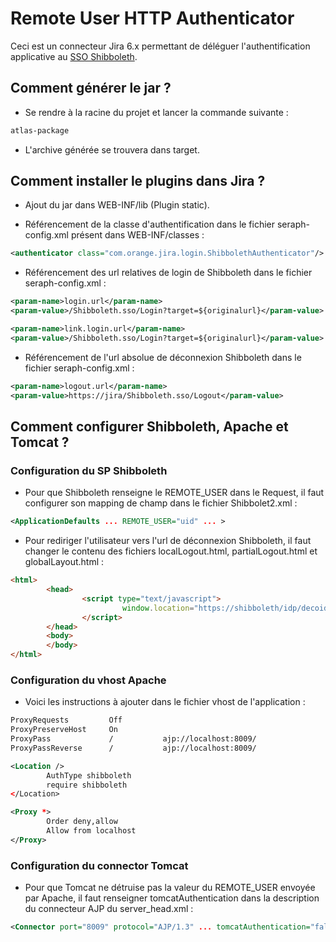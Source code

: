 # Remote User HTTP Authenticator

Ceci est un connecteur Jira 6.x permettant de déléguer l'authentification applicative au [SSO Shibboleth](https://shibboleth.net). 

## Comment générer le jar ?

- Se rendre à la racine du projet et lancer la commande suivante :

```bash
atlas-package
```
- L'archive générée se trouvera dans target.

## Comment installer le plugins dans Jira ?

- Ajout du jar dans WEB-INF/lib (Plugin static).

- Référencement de la classe d'authentification dans le fichier seraph-config.xml présent dans WEB-INF/classes :

```xml
<authenticator class="com.orange.jira.login.ShibbolethAuthenticator"/>
```
- Référencement des url relatives de login de Shibboleth dans le fichier seraph-config.xml :

```xml
<param-name>login.url</param-name>
<param-value>/Shibboleth.sso/Login?target=${originalurl}</param-value>
```

```xml
<param-name>link.login.url</param-name>
<param-value>/Shibboleth.sso/Login?target=${originalurl}</param-value>
```

- Référencement de l'url absolue de déconnexion Shibboleth dans le fichier seraph-config.xml :

```xml
<param-name>logout.url</param-name>
<param-value>https://jira/Shibboleth.sso/Logout</param-value>
```

## Comment configurer Shibboleth, Apache et Tomcat ?

### Configuration du SP Shibboleth

- Pour que Shibboleth renseigne le REMOTE_USER dans le Request, il faut configurer son mapping de champ dans le fichier Shibbolet2.xml : 

```xml
<ApplicationDefaults ... REMOTE_USER="uid" ... >
```

- Pour rediriger l'utilisateur vers l'url de déconnexion Shibboleth, il faut changer le contenu des fichiers localLogout.html, partialLogout.html et globalLayout.html :

```html
<html>
        <head>
                <script type="text/javascript">
                         window.location="https://shibboleth/idp/decoidp.jsp?url=https://jira";
                </script>
        </head>
        <body>
        </body>
</html>
```

### Configuration du vhost Apache

- Voici les instructions à ajouter dans le fichier vhost de l'application : 

```xml
ProxyRequests         Off
ProxyPreserveHost     On
ProxyPass             /           ajp://localhost:8009/
ProxyPassReverse      /           ajp://localhost:8009/

<Location />
        AuthType shibboleth
        require shibboleth
</Location>

<Proxy *>
        Order deny,allow
        Allow from localhost
</Proxy>
```

### Configuration du connector Tomcat

- Pour que Tomcat ne détruise pas la valeur du REMOTE_USER envoyée par Apache, il faut renseigner tomcatAuthentication dans la description du connecteur AJP du server_head.xml : 

```xml
<Connector port="8009" protocol="AJP/1.3" ... tomcatAuthentication="false" ... />
```

